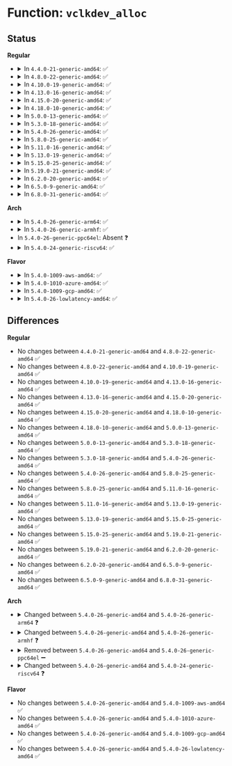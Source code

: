 # Function: <code>vclkdev_alloc</code>

## Status
<b>Regular</b>
<ul>
<li>
<details>
<summary>In <code>4.4.0-21-generic-amd64</code>: ✅</summary>

```c
struct clk_lookup * vclkdev_alloc(struct clk_hw * hw, const char * con_id, const char * dev_fmt, struct __va_list_tag * ap)
```

```json
{
  "name": "vclkdev_alloc",
  "collision_type": "Unique Static",
  "inline_type": "No",
  "funcs": [
    {
      "addr": 18446744071587346080,
      "name": "vclkdev_alloc",
      "external": false,
      "loc": "drivers/clk/clkdev.c:254",
      "file": "drivers/clk/clkdev.c",
      "inline": "seen, unknown",
      "caller_inline": [],
      "caller_func": [
        "drivers/clk/clkdev.c:clkdev_alloc",
        "drivers/clk/clkdev.c:clkdev_create",
        "drivers/clk/clkdev.c:clk_register_clkdev"
      ]
    }
  ],
  "symbols": [
    {
      "addr": 18446744071587346080,
      "name": "vclkdev_alloc",
      "section": ".text",
      "bind": "STB_LOCAL",
      "size": 143
    }
  ]
}
```
</details>
</li>
<li>
<details>
<summary>In <code>4.8.0-22-generic-amd64</code>: ✅</summary>

```c
struct clk_lookup * vclkdev_alloc(struct clk_hw * hw, const char * con_id, const char * dev_fmt, struct __va_list_tag * ap)
```

```json
{
  "name": "vclkdev_alloc",
  "collision_type": "Unique Static",
  "inline_type": "No",
  "funcs": [
    {
      "addr": 18446744071587846304,
      "name": "vclkdev_alloc",
      "external": false,
      "loc": "drivers/clk/clkdev.c:254",
      "file": "drivers/clk/clkdev.c",
      "inline": "seen, unknown",
      "caller_inline": [],
      "caller_func": [
        "drivers/clk/clkdev.c:__clk_register_clkdev",
        "drivers/clk/clkdev.c:clkdev_create",
        "drivers/clk/clkdev.c:clkdev_hw_alloc",
        "drivers/clk/clkdev.c:clkdev_alloc"
      ]
    }
  ],
  "symbols": [
    {
      "addr": 18446744071587846304,
      "name": "vclkdev_alloc",
      "section": ".text",
      "bind": "STB_LOCAL",
      "size": 143
    }
  ]
}
```
</details>
</li>
<li>
<details>
<summary>In <code>4.10.0-19-generic-amd64</code>: ✅</summary>

```c
struct clk_lookup * vclkdev_alloc(struct clk_hw * hw, const char * con_id, const char * dev_fmt, struct __va_list_tag * ap)
```

```json
{
  "name": "vclkdev_alloc",
  "collision_type": "Unique Static",
  "inline_type": "No",
  "funcs": [
    {
      "addr": 18446744071588059408,
      "name": "vclkdev_alloc",
      "external": false,
      "loc": "drivers/clk/clkdev.c:254",
      "file": "drivers/clk/clkdev.c",
      "inline": "seen, unknown",
      "caller_inline": [],
      "caller_func": [
        "drivers/clk/clkdev.c:__clk_register_clkdev",
        "drivers/clk/clkdev.c:clkdev_create",
        "drivers/clk/clkdev.c:clkdev_hw_alloc",
        "drivers/clk/clkdev.c:clkdev_alloc"
      ]
    }
  ],
  "symbols": [
    {
      "addr": 18446744071588059408,
      "name": "vclkdev_alloc",
      "section": ".text",
      "bind": "STB_LOCAL",
      "size": 143
    }
  ]
}
```
</details>
</li>
<li>
<details>
<summary>In <code>4.13.0-16-generic-amd64</code>: ✅</summary>

```c
struct clk_lookup * vclkdev_alloc(struct clk_hw * hw, const char * con_id, const char * dev_fmt, struct __va_list_tag * ap)
```

```json
{
  "name": "vclkdev_alloc",
  "collision_type": "Unique Static",
  "inline_type": "No",
  "funcs": [
    {
      "addr": 18446744071588286160,
      "name": "vclkdev_alloc",
      "external": false,
      "loc": "drivers/clk/clkdev.c:254",
      "file": "drivers/clk/clkdev.c",
      "inline": "seen, unknown",
      "caller_inline": [],
      "caller_func": [
        "drivers/clk/clkdev.c:clkdev_hw_create",
        "drivers/clk/clkdev.c:clkdev_create",
        "drivers/clk/clkdev.c:clkdev_hw_alloc",
        "drivers/clk/clkdev.c:clkdev_alloc"
      ]
    }
  ],
  "symbols": [
    {
      "addr": 18446744071588286160,
      "name": "vclkdev_alloc",
      "section": ".text",
      "bind": "STB_LOCAL",
      "size": 143
    }
  ]
}
```
</details>
</li>
<li>
<details>
<summary>In <code>4.15.0-20-generic-amd64</code>: ✅</summary>

```c
struct clk_lookup * vclkdev_alloc(struct clk_hw * hw, const char * con_id, const char * dev_fmt, struct __va_list_tag * ap)
```

```json
{
  "name": "vclkdev_alloc",
  "collision_type": "Unique Static",
  "inline_type": "No",
  "funcs": [
    {
      "addr": 18446744071588851424,
      "name": "vclkdev_alloc",
      "external": false,
      "loc": "drivers/clk/clkdev.c:254",
      "file": "drivers/clk/clkdev.c",
      "inline": "seen, unknown",
      "caller_inline": [],
      "caller_func": [
        "drivers/clk/clkdev.c:clkdev_hw_create",
        "drivers/clk/clkdev.c:clkdev_create",
        "drivers/clk/clkdev.c:clkdev_hw_alloc",
        "drivers/clk/clkdev.c:clkdev_alloc"
      ]
    }
  ],
  "symbols": [
    {
      "addr": 18446744071588851424,
      "name": "vclkdev_alloc",
      "section": ".text",
      "bind": "STB_LOCAL",
      "size": 143
    }
  ]
}
```
</details>
</li>
<li>
<details>
<summary>In <code>4.18.0-10-generic-amd64</code>: ✅</summary>

```c
struct clk_lookup * vclkdev_alloc(struct clk_hw * hw, const char * con_id, const char * dev_fmt, struct __va_list_tag * ap)
```

```json
{
  "name": "vclkdev_alloc",
  "collision_type": "Unique Static",
  "inline_type": "No",
  "funcs": [
    {
      "addr": 18446744071589230592,
      "name": "vclkdev_alloc",
      "external": false,
      "loc": "drivers/clk/clkdev.c:254",
      "file": "drivers/clk/clkdev.c",
      "inline": "seen, unknown",
      "caller_inline": [],
      "caller_func": [
        "drivers/clk/clkdev.c:clkdev_hw_create",
        "drivers/clk/clkdev.c:clkdev_create",
        "drivers/clk/clkdev.c:clkdev_hw_alloc",
        "drivers/clk/clkdev.c:clkdev_alloc"
      ]
    }
  ],
  "symbols": [
    {
      "addr": 18446744071589230592,
      "name": "vclkdev_alloc",
      "section": ".text",
      "bind": "STB_LOCAL",
      "size": 143
    }
  ]
}
```
</details>
</li>
<li>
<details>
<summary>In <code>5.0.0-13-generic-amd64</code>: ✅</summary>

```c
struct clk_lookup * vclkdev_alloc(struct clk_hw * hw, const char * con_id, const char * dev_fmt, struct __va_list_tag * ap)
```

```json
{
  "name": "vclkdev_alloc",
  "collision_type": "Unique Static",
  "inline_type": "No",
  "funcs": [
    {
      "addr": 18446744071589473392,
      "name": "vclkdev_alloc",
      "external": false,
      "loc": "drivers/clk/clkdev.c:251",
      "file": "drivers/clk/clkdev.c",
      "inline": "seen, unknown",
      "caller_inline": [],
      "caller_func": [
        "drivers/clk/clkdev.c:clkdev_hw_create",
        "drivers/clk/clkdev.c:clkdev_create",
        "drivers/clk/clkdev.c:clkdev_hw_alloc",
        "drivers/clk/clkdev.c:clkdev_alloc"
      ]
    }
  ],
  "symbols": [
    {
      "addr": 18446744071589473392,
      "name": "vclkdev_alloc",
      "section": ".text",
      "bind": "STB_LOCAL",
      "size": 139
    }
  ]
}
```
</details>
</li>
<li>
<details>
<summary>In <code>5.3.0-18-generic-amd64</code>: ✅</summary>

```c
struct clk_lookup * vclkdev_alloc(struct clk_hw * hw, const char * con_id, const char * dev_fmt, struct __va_list_tag * ap)
```

```json
{
  "name": "vclkdev_alloc",
  "collision_type": "Unique Static",
  "inline_type": "No",
  "funcs": [
    {
      "addr": 18446744071589932352,
      "name": "vclkdev_alloc",
      "external": false,
      "loc": "drivers/clk/clkdev.c:157",
      "file": "drivers/clk/clkdev.c",
      "inline": "seen, unknown",
      "caller_inline": [],
      "caller_func": [
        "drivers/clk/clkdev.c:__clk_register_clkdev",
        "drivers/clk/clkdev.c:clkdev_hw_create",
        "drivers/clk/clkdev.c:clkdev_create",
        "drivers/clk/clkdev.c:clkdev_hw_alloc",
        "drivers/clk/clkdev.c:clkdev_alloc"
      ]
    }
  ],
  "symbols": [
    {
      "addr": 18446744071589932352,
      "name": "vclkdev_alloc",
      "section": ".text",
      "bind": "STB_LOCAL",
      "size": 142
    }
  ]
}
```
</details>
</li>
<li>
<details>
<summary>In <code>5.4.0-26-generic-amd64</code>: ✅</summary>

```c
struct clk_lookup * vclkdev_alloc(struct clk_hw * hw, const char * con_id, const char * dev_fmt, struct __va_list_tag * ap)
```

```json
{
  "name": "vclkdev_alloc",
  "collision_type": "Unique Static",
  "inline_type": "No",
  "funcs": [
    {
      "addr": 18446744071590159632,
      "name": "vclkdev_alloc",
      "external": false,
      "loc": "drivers/clk/clkdev.c:157",
      "file": "drivers/clk/clkdev.c",
      "inline": "seen, unknown",
      "caller_inline": [],
      "caller_func": [
        "drivers/clk/clkdev.c:__clk_register_clkdev",
        "drivers/clk/clkdev.c:clkdev_hw_create",
        "drivers/clk/clkdev.c:clkdev_create",
        "drivers/clk/clkdev.c:clkdev_hw_alloc",
        "drivers/clk/clkdev.c:clkdev_alloc"
      ]
    }
  ],
  "symbols": [
    {
      "addr": 18446744071590159632,
      "name": "vclkdev_alloc",
      "section": ".text",
      "bind": "STB_LOCAL",
      "size": 142
    }
  ]
}
```
</details>
</li>
<li>
<details>
<summary>In <code>5.8.0-25-generic-amd64</code>: ✅</summary>

```c
struct clk_lookup * vclkdev_alloc(struct clk_hw * hw, const char * con_id, const char * dev_fmt, struct __va_list_tag * ap)
```

```json
{
  "name": "vclkdev_alloc",
  "collision_type": "Unique Static",
  "inline_type": "No",
  "funcs": [
    {
      "addr": 18446744071591176752,
      "name": "vclkdev_alloc",
      "external": false,
      "loc": "drivers/clk/clkdev.c:157",
      "file": "drivers/clk/clkdev.c",
      "inline": "seen, unknown",
      "caller_inline": [],
      "caller_func": [
        "drivers/clk/clkdev.c:clkdev_hw_create",
        "drivers/clk/clkdev.c:clkdev_create",
        "drivers/clk/clkdev.c:clkdev_hw_alloc",
        "drivers/clk/clkdev.c:clkdev_alloc"
      ]
    }
  ],
  "symbols": [
    {
      "addr": 18446744071591176752,
      "name": "vclkdev_alloc",
      "section": ".text",
      "bind": "STB_LOCAL",
      "size": 142
    }
  ]
}
```
</details>
</li>
<li>
<details>
<summary>In <code>5.11.0-16-generic-amd64</code>: ✅</summary>

```c
struct clk_lookup * vclkdev_alloc(struct clk_hw * hw, const char * con_id, const char * dev_fmt, struct __va_list_tag * ap)
```

```json
{
  "name": "vclkdev_alloc",
  "collision_type": "Unique Static",
  "inline_type": "No",
  "funcs": [
    {
      "addr": 18446744071591672448,
      "name": "vclkdev_alloc",
      "external": false,
      "loc": "drivers/clk/clkdev.c:157",
      "file": "drivers/clk/clkdev.c",
      "inline": "seen, unknown",
      "caller_inline": [],
      "caller_func": [
        "drivers/clk/clkdev.c:clkdev_hw_create",
        "drivers/clk/clkdev.c:clkdev_create",
        "drivers/clk/clkdev.c:clkdev_hw_alloc",
        "drivers/clk/clkdev.c:clkdev_alloc"
      ]
    }
  ],
  "symbols": [
    {
      "addr": 18446744071591672448,
      "name": "vclkdev_alloc",
      "section": ".text",
      "bind": "STB_LOCAL",
      "size": 142
    }
  ]
}
```
</details>
</li>
<li>
<details>
<summary>In <code>5.13.0-19-generic-amd64</code>: ✅</summary>

```c
struct clk_lookup * vclkdev_alloc(struct clk_hw * hw, const char * con_id, const char * dev_fmt, struct __va_list_tag * ap)
```

```json
{
  "name": "vclkdev_alloc",
  "collision_type": "Unique Static",
  "inline_type": "No",
  "funcs": [
    {
      "addr": 18446744071591616768,
      "name": "vclkdev_alloc",
      "external": false,
      "loc": "drivers/clk/clkdev.c:157",
      "file": "drivers/clk/clkdev.c",
      "inline": "seen, unknown",
      "caller_inline": [],
      "caller_func": [
        "drivers/clk/clkdev.c:clkdev_hw_create",
        "drivers/clk/clkdev.c:clkdev_create",
        "drivers/clk/clkdev.c:clkdev_hw_alloc",
        "drivers/clk/clkdev.c:clkdev_alloc"
      ]
    }
  ],
  "symbols": [
    {
      "addr": 18446744071591616768,
      "name": "vclkdev_alloc",
      "section": ".text",
      "bind": "STB_LOCAL",
      "size": 142
    }
  ]
}
```
</details>
</li>
<li>
<details>
<summary>In <code>5.15.0-25-generic-amd64</code>: ✅</summary>

```c
struct clk_lookup * vclkdev_alloc(struct clk_hw * hw, const char * con_id, const char * dev_fmt, struct __va_list_tag * ap)
```

```json
{
  "name": "vclkdev_alloc",
  "collision_type": "Unique Static",
  "inline_type": "No",
  "funcs": [
    {
      "addr": 18446744071592790592,
      "name": "vclkdev_alloc",
      "external": false,
      "loc": "drivers/clk/clkdev.c:157",
      "file": "drivers/clk/clkdev.c",
      "inline": "seen, unknown",
      "caller_inline": [],
      "caller_func": [
        "drivers/clk/clkdev.c:clkdev_hw_create",
        "drivers/clk/clkdev.c:clkdev_create"
      ]
    }
  ],
  "symbols": [
    {
      "addr": 18446744071592790592,
      "name": "vclkdev_alloc",
      "section": ".text",
      "bind": "STB_LOCAL",
      "size": 142
    }
  ]
}
```
</details>
</li>
<li>
<details>
<summary>In <code>5.19.0-21-generic-amd64</code>: ✅</summary>

```c
struct clk_lookup * vclkdev_alloc(struct clk_hw * hw, const char * con_id, const char * dev_fmt, struct __va_list_tag * ap)
```

```json
{
  "name": "vclkdev_alloc",
  "collision_type": "Unique Static",
  "inline_type": "No",
  "funcs": [
    {
      "addr": 18446744071594689968,
      "name": "vclkdev_alloc",
      "external": false,
      "loc": "drivers/clk/clkdev.c:157",
      "file": "drivers/clk/clkdev.c",
      "inline": "seen, unknown",
      "caller_inline": [],
      "caller_func": [
        "drivers/clk/clkdev.c:clkdev_hw_create",
        "drivers/clk/clkdev.c:clkdev_create"
      ]
    }
  ],
  "symbols": [
    {
      "addr": 18446744071594689968,
      "name": "vclkdev_alloc",
      "section": ".text",
      "bind": "STB_LOCAL",
      "size": 302
    }
  ]
}
```
</details>
</li>
<li>
<details>
<summary>In <code>6.2.0-20-generic-amd64</code>: ✅</summary>

```c
struct clk_lookup * vclkdev_alloc(struct clk_hw * hw, const char * con_id, const char * dev_fmt, struct __va_list_tag * ap)
```

```json
{
  "name": "vclkdev_alloc",
  "collision_type": "Unique Static",
  "inline_type": "No",
  "funcs": [
    {
      "addr": 18446744071596426752,
      "name": "vclkdev_alloc",
      "external": false,
      "loc": "drivers/clk/clkdev.c:157",
      "file": "drivers/clk/clkdev.c",
      "inline": "seen, unknown",
      "caller_inline": [],
      "caller_func": [
        "drivers/clk/clkdev.c:clkdev_hw_create",
        "drivers/clk/clkdev.c:clkdev_create"
      ]
    }
  ],
  "symbols": [
    {
      "addr": 18446744071596426752,
      "name": "vclkdev_alloc",
      "section": ".text",
      "bind": "STB_LOCAL",
      "size": 208
    }
  ]
}
```
</details>
</li>
<li>
<details>
<summary>In <code>6.5.0-9-generic-amd64</code>: ✅</summary>

```c
struct clk_lookup * vclkdev_alloc(struct clk_hw * hw, const char * con_id, const char * dev_fmt, struct __va_list_tag * ap)
```

```json
{
  "name": "vclkdev_alloc",
  "collision_type": "Unique Static",
  "inline_type": "No",
  "funcs": [
    {
      "addr": 18446744071596966880,
      "name": "vclkdev_alloc",
      "external": false,
      "loc": "drivers/clk/clkdev.c:157",
      "file": "drivers/clk/clkdev.c",
      "inline": "seen, unknown",
      "caller_inline": [],
      "caller_func": [
        "drivers/clk/clkdev.c:clkdev_hw_create",
        "drivers/clk/clkdev.c:clkdev_create"
      ]
    }
  ],
  "symbols": [
    {
      "addr": 18446744071596966880,
      "name": "vclkdev_alloc",
      "section": ".text",
      "bind": "STB_LOCAL",
      "size": 208
    }
  ]
}
```
</details>
</li>
<li>
<details>
<summary>In <code>6.8.0-31-generic-amd64</code>: ✅</summary>

```c
struct clk_lookup * vclkdev_alloc(struct clk_hw * hw, const char * con_id, const char * dev_fmt, struct __va_list_tag * ap)
```

```json
{
  "name": "vclkdev_alloc",
  "collision_type": "Unique Static",
  "inline_type": "No",
  "funcs": [
    {
      "addr": 18446744071597895024,
      "name": "vclkdev_alloc",
      "external": false,
      "loc": "drivers/clk/clkdev.c:157",
      "file": "drivers/clk/clkdev.c",
      "inline": "seen, unknown",
      "caller_inline": [],
      "caller_func": [
        "drivers/clk/clkdev.c:clkdev_hw_create",
        "drivers/clk/clkdev.c:clkdev_create"
      ]
    }
  ],
  "symbols": [
    {
      "addr": 18446744071597895024,
      "name": "vclkdev_alloc",
      "section": ".text",
      "bind": "STB_LOCAL",
      "size": 255
    }
  ]
}
```
</details>
</li>
</ul>
<b>Arch</b>
<ul>
<li>
<details>
<summary>In <code>5.4.0-26-generic-arm64</code>: ✅</summary>

```c
struct clk_lookup * vclkdev_alloc(struct clk_hw * hw, const char * con_id, const char * dev_fmt, va_list ap)
```

```json
{
  "name": "vclkdev_alloc",
  "collision_type": "Unique Static",
  "inline_type": "No",
  "funcs": [
    {
      "addr": 18446603336503909488,
      "name": "vclkdev_alloc",
      "external": false,
      "loc": "drivers/clk/clkdev.c:157",
      "file": "drivers/clk/clkdev.c",
      "inline": "seen, unknown",
      "caller_inline": [],
      "caller_func": [
        "drivers/clk/clkdev.c:clkdev_hw_create",
        "drivers/clk/clkdev.c:clkdev_create",
        "drivers/clk/clkdev.c:clkdev_hw_alloc",
        "drivers/clk/clkdev.c:clkdev_alloc"
      ]
    }
  ],
  "symbols": [
    {
      "addr": 18446603336503909488,
      "name": "vclkdev_alloc",
      "section": ".text",
      "bind": "STB_LOCAL",
      "size": 176
    }
  ]
}
```
</details>
</li>
<li>
<details>
<summary>In <code>5.4.0-26-generic-armhf</code>: ✅</summary>

```c
struct clk_lookup * vclkdev_alloc(struct clk_hw * hw, const char * con_id, const char * dev_fmt, va_list ap)
```

```json
{
  "name": "vclkdev_alloc",
  "collision_type": "Unique Static",
  "inline_type": "No",
  "funcs": [
    {
      "addr": 3236532608,
      "name": "vclkdev_alloc",
      "external": false,
      "loc": "drivers/clk/clkdev.c:157",
      "file": "drivers/clk/clkdev.c",
      "inline": "seen, unknown",
      "caller_inline": [],
      "caller_func": [
        "drivers/clk/clkdev.c:clkdev_hw_create",
        "drivers/clk/clkdev.c:clkdev_create",
        "drivers/clk/clkdev.c:clkdev_hw_alloc",
        "drivers/clk/clkdev.c:clkdev_alloc"
      ]
    }
  ],
  "symbols": [
    {
      "addr": 3236532608,
      "name": "vclkdev_alloc",
      "section": ".text",
      "bind": "STB_LOCAL",
      "size": 152
    }
  ]
}
```
</details>
</li>
<li>
In <code>5.4.0-26-generic-ppc64el</code>: Absent ❓
</li>
<li>
<details>
<summary>In <code>5.4.0-24-generic-riscv64</code>: ✅</summary>

```c
struct clk_lookup * vclkdev_alloc(struct clk_hw * hw, const char * con_id, const char * dev_fmt, va_list ap)
```

```json
{
  "name": "vclkdev_alloc",
  "collision_type": "Unique Static",
  "inline_type": "No",
  "funcs": [
    {
      "addr": 18446743936279792640,
      "name": "vclkdev_alloc",
      "external": false,
      "loc": "drivers/clk/clkdev.c:157",
      "file": "drivers/clk/clkdev.c",
      "inline": "seen, unknown",
      "caller_inline": [],
      "caller_func": [
        "drivers/clk/clkdev.c:clkdev_hw_create",
        "drivers/clk/clkdev.c:clkdev_create",
        "drivers/clk/clkdev.c:clkdev_hw_alloc",
        "drivers/clk/clkdev.c:clkdev_alloc"
      ]
    }
  ],
  "symbols": [
    {
      "addr": 18446743936279792640,
      "name": "vclkdev_alloc",
      "section": ".text",
      "bind": "STB_LOCAL",
      "size": 148
    }
  ]
}
```
</details>
</li>
</ul>
<b>Flavor</b>
<ul>
<li>
<details>
<summary>In <code>5.4.0-1009-aws-amd64</code>: ✅</summary>

```c
struct clk_lookup * vclkdev_alloc(struct clk_hw * hw, const char * con_id, const char * dev_fmt, struct __va_list_tag * ap)
```

```json
{
  "name": "vclkdev_alloc",
  "collision_type": "Unique Static",
  "inline_type": "No",
  "funcs": [
    {
      "addr": 18446744071589761920,
      "name": "vclkdev_alloc",
      "external": false,
      "loc": "drivers/clk/clkdev.c:157",
      "file": "drivers/clk/clkdev.c",
      "inline": "seen, unknown",
      "caller_inline": [],
      "caller_func": [
        "drivers/clk/clkdev.c:__clk_register_clkdev",
        "drivers/clk/clkdev.c:clkdev_hw_create",
        "drivers/clk/clkdev.c:clkdev_create",
        "drivers/clk/clkdev.c:clkdev_hw_alloc",
        "drivers/clk/clkdev.c:clkdev_alloc"
      ]
    }
  ],
  "symbols": [
    {
      "addr": 18446744071589761920,
      "name": "vclkdev_alloc",
      "section": ".text",
      "bind": "STB_LOCAL",
      "size": 142
    }
  ]
}
```
</details>
</li>
<li>
<details>
<summary>In <code>5.4.0-1010-azure-amd64</code>: ✅</summary>

```c
struct clk_lookup * vclkdev_alloc(struct clk_hw * hw, const char * con_id, const char * dev_fmt, struct __va_list_tag * ap)
```

```json
{
  "name": "vclkdev_alloc",
  "collision_type": "Unique Static",
  "inline_type": "No",
  "funcs": [
    {
      "addr": 18446744071589486144,
      "name": "vclkdev_alloc",
      "external": false,
      "loc": "drivers/clk/clkdev.c:157",
      "file": "drivers/clk/clkdev.c",
      "inline": "seen, unknown",
      "caller_inline": [],
      "caller_func": [
        "drivers/clk/clkdev.c:__clk_register_clkdev",
        "drivers/clk/clkdev.c:clkdev_hw_create",
        "drivers/clk/clkdev.c:clkdev_create",
        "drivers/clk/clkdev.c:clkdev_hw_alloc",
        "drivers/clk/clkdev.c:clkdev_alloc"
      ]
    }
  ],
  "symbols": [
    {
      "addr": 18446744071589486144,
      "name": "vclkdev_alloc",
      "section": ".text",
      "bind": "STB_LOCAL",
      "size": 142
    }
  ]
}
```
</details>
</li>
<li>
<details>
<summary>In <code>5.4.0-1009-gcp-amd64</code>: ✅</summary>

```c
struct clk_lookup * vclkdev_alloc(struct clk_hw * hw, const char * con_id, const char * dev_fmt, struct __va_list_tag * ap)
```

```json
{
  "name": "vclkdev_alloc",
  "collision_type": "Unique Static",
  "inline_type": "No",
  "funcs": [
    {
      "addr": 18446744071590205328,
      "name": "vclkdev_alloc",
      "external": false,
      "loc": "drivers/clk/clkdev.c:157",
      "file": "drivers/clk/clkdev.c",
      "inline": "seen, unknown",
      "caller_inline": [],
      "caller_func": [
        "drivers/clk/clkdev.c:__clk_register_clkdev",
        "drivers/clk/clkdev.c:clkdev_hw_create",
        "drivers/clk/clkdev.c:clkdev_create",
        "drivers/clk/clkdev.c:clkdev_hw_alloc",
        "drivers/clk/clkdev.c:clkdev_alloc"
      ]
    }
  ],
  "symbols": [
    {
      "addr": 18446744071590205328,
      "name": "vclkdev_alloc",
      "section": ".text",
      "bind": "STB_LOCAL",
      "size": 142
    }
  ]
}
```
</details>
</li>
<li>
<details>
<summary>In <code>5.4.0-26-lowlatency-amd64</code>: ✅</summary>

```c
struct clk_lookup * vclkdev_alloc(struct clk_hw * hw, const char * con_id, const char * dev_fmt, struct __va_list_tag * ap)
```

```json
{
  "name": "vclkdev_alloc",
  "collision_type": "Unique Static",
  "inline_type": "No",
  "funcs": [
    {
      "addr": 18446744071590255696,
      "name": "vclkdev_alloc",
      "external": false,
      "loc": "drivers/clk/clkdev.c:157",
      "file": "drivers/clk/clkdev.c",
      "inline": "seen, unknown",
      "caller_inline": [],
      "caller_func": [
        "drivers/clk/clkdev.c:__clk_register_clkdev",
        "drivers/clk/clkdev.c:clkdev_hw_create",
        "drivers/clk/clkdev.c:clkdev_create",
        "drivers/clk/clkdev.c:clkdev_hw_alloc",
        "drivers/clk/clkdev.c:clkdev_alloc"
      ]
    }
  ],
  "symbols": [
    {
      "addr": 18446744071590255696,
      "name": "vclkdev_alloc",
      "section": ".text",
      "bind": "STB_LOCAL",
      "size": 142
    }
  ]
}
```
</details>
</li>
</ul>

## Differences
<b>Regular</b>
<ul>
<li>
No changes between <code>4.4.0-21-generic-amd64</code> and <code>4.8.0-22-generic-amd64</code> ✅
</li>
<li>
No changes between <code>4.8.0-22-generic-amd64</code> and <code>4.10.0-19-generic-amd64</code> ✅
</li>
<li>
No changes between <code>4.10.0-19-generic-amd64</code> and <code>4.13.0-16-generic-amd64</code> ✅
</li>
<li>
No changes between <code>4.13.0-16-generic-amd64</code> and <code>4.15.0-20-generic-amd64</code> ✅
</li>
<li>
No changes between <code>4.15.0-20-generic-amd64</code> and <code>4.18.0-10-generic-amd64</code> ✅
</li>
<li>
No changes between <code>4.18.0-10-generic-amd64</code> and <code>5.0.0-13-generic-amd64</code> ✅
</li>
<li>
No changes between <code>5.0.0-13-generic-amd64</code> and <code>5.3.0-18-generic-amd64</code> ✅
</li>
<li>
No changes between <code>5.3.0-18-generic-amd64</code> and <code>5.4.0-26-generic-amd64</code> ✅
</li>
<li>
No changes between <code>5.4.0-26-generic-amd64</code> and <code>5.8.0-25-generic-amd64</code> ✅
</li>
<li>
No changes between <code>5.8.0-25-generic-amd64</code> and <code>5.11.0-16-generic-amd64</code> ✅
</li>
<li>
No changes between <code>5.11.0-16-generic-amd64</code> and <code>5.13.0-19-generic-amd64</code> ✅
</li>
<li>
No changes between <code>5.13.0-19-generic-amd64</code> and <code>5.15.0-25-generic-amd64</code> ✅
</li>
<li>
No changes between <code>5.15.0-25-generic-amd64</code> and <code>5.19.0-21-generic-amd64</code> ✅
</li>
<li>
No changes between <code>5.19.0-21-generic-amd64</code> and <code>6.2.0-20-generic-amd64</code> ✅
</li>
<li>
No changes between <code>6.2.0-20-generic-amd64</code> and <code>6.5.0-9-generic-amd64</code> ✅
</li>
<li>
No changes between <code>6.5.0-9-generic-amd64</code> and <code>6.8.0-31-generic-amd64</code> ✅
</li>
</ul>
<b>Arch</b>
<ul>
<li>
<details>
<summary>Changed between <code>5.4.0-26-generic-amd64</code> and <code>5.4.0-26-generic-arm64</code> ❓</summary>
<ul>
<li>
<b>Param type changed. </b>
<code>struct __va_list_tag * ap</code> ➡️ <code>va_list ap</code>
</li>
</ul>
</details>
</li>
<li>
<details>
<summary>Changed between <code>5.4.0-26-generic-amd64</code> and <code>5.4.0-26-generic-armhf</code> ❓</summary>
<ul>
<li>
<b>Param type changed. </b>
<code>struct __va_list_tag * ap</code> ➡️ <code>va_list ap</code>
</li>
</ul>
</details>
</li>
<li>
<details>
<summary>Removed between <code>5.4.0-26-generic-amd64</code> and <code>5.4.0-26-generic-ppc64el</code> ➖</summary>

```c
struct clk_lookup * vclkdev_alloc(struct clk_hw * hw, const char * con_id, const char * dev_fmt, struct __va_list_tag * ap)
```
</details>
</li>
<li>
<details>
<summary>Changed between <code>5.4.0-26-generic-amd64</code> and <code>5.4.0-24-generic-riscv64</code> ❓</summary>
<ul>
<li>
<b>Param type changed. </b>
<code>struct __va_list_tag * ap</code> ➡️ <code>va_list ap</code>
</li>
</ul>
</details>
</li>
</ul>
<b>Flavor</b>
<ul>
<li>
No changes between <code>5.4.0-26-generic-amd64</code> and <code>5.4.0-1009-aws-amd64</code> ✅
</li>
<li>
No changes between <code>5.4.0-26-generic-amd64</code> and <code>5.4.0-1010-azure-amd64</code> ✅
</li>
<li>
No changes between <code>5.4.0-26-generic-amd64</code> and <code>5.4.0-1009-gcp-amd64</code> ✅
</li>
<li>
No changes between <code>5.4.0-26-generic-amd64</code> and <code>5.4.0-26-lowlatency-amd64</code> ✅
</li>
</ul>

